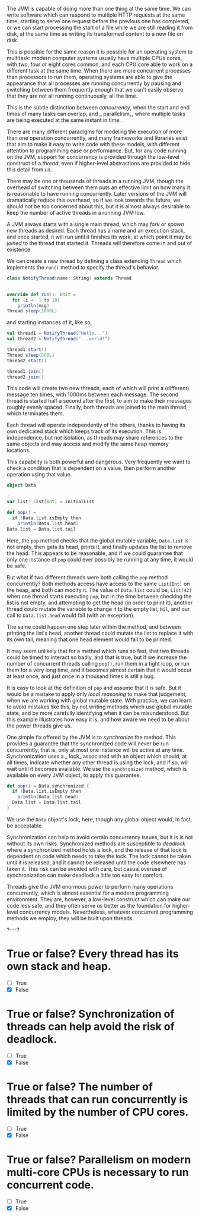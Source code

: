 The JVM is capable of doing more than one thing at the same time. We can write software which can respond to multiple
HTTP requests at the same time, starting to serve one request before the previous one has completed, or we can start
processing the start of a file while we are still reading it from disk, at the same time as writing its transformed
content to a new file on disk.

This is possible for the same reason it is possible for an operating system to multitask: modern computer systems
usually have multiple CPUs cores, with two, four or eight cores common, and each CPU core able to work on a different
task at the same time. When there are more concurrent processes than processors to run them, operating systems are able
to give the appearance that all processes are running concurrently by pausing and switching between them frequently
enough that we can't easily observe that they are not all running continuously, all the time.

This is the subtle distinction between _concurrency_, when the start and end times of many tasks can overlap, and _
parallelism_, where multiple tasks are being executed at the same instant in time.

There are many different paradigms for modeling the execution of more than one operation concurrently, and many
frameworks and libraries exist that aim to make it easy to write code with these models, with different attention to
programming ease or performance. But, for any code running on the JVM, support for concurrency is provided through the
low-level construct of a _thread_, even if higher-level abstractions are provided to hide this detail from us.

There may be one or thousands of threads in a running JVM, though the overhead of switching between them puts an
effective limit on how many it is reasonable to have running concurrently. Later versions of the JVM will dramatically
reduce this overhead, so if we look towards the future, we should not be too concerned about this, but it is almost
always desirable to keep the number of active threads in a running JVM low.

A JVM always starts with a single main thread, which may _fork_ or _spawn_ new threads as desired. Each thread has a
name and an execution stack, and once started, it will run until it finishes its work, at which point it may be _joined_
to the thread that started it. Threads will therefore come in and out of existence.

We can create a new thread by defining a class extending `Thread` which implements the `run()` method to specify the
thread's behavior.

```scala
class NotifyThread(name: String) extends Thread

:
override def run(): Unit =
  for (i <- 1 to 10)
    println(msg)
Thread.sleep(1000L)
```

and starting instances of it, like so,

```scala
val thread1 = NotifyThread("Hello...")
val thread2 = NotifyThread("...world!")

thread1.start()
Thread.sleep(500L)
thread2.start()

thread1.join()
thread2.join()
```

This code will create two new threads, each of which will print a (different) message ten times, with 1000ms between
each message. The second thread is started half a second after the first, to aim to make their messages roughly evenly
spaced. Finally, both threads are joined to the main thread, which terminates them.

Each thread will operate independently of the others, thanks to having its own dedicated stack which keeps track of its
execution. This is independence, but not isolation, as threads may share references to the same objects and may access
and modify the same heap memory locations.

This capability is both powerful and dangerous. Very frequently we want to check a condition that is dependent on a
value, then perform another operation using that value.

```scala
object Data

:
var list: List[Int] = initialList

def pop() =
  if !Data.list.isEmpty then
    println(Data.list.head)
Data.list = Data.list.tail
```

Here, the `pop` method checks that the global mutable variable, `Data.list` is not empty, then gets its head, prints it,
and finally updates the list to remove the head. This appears to be reasonable, and if we could guarantee that only one
instance of `pop` could ever possibly be running at any time, it would be safe.

But what if two different threads were both calling the `pop` method concurrently? Both methods access have access to
the same `List[Int]` on the heap, and both can modify it. The value of `Data.list` could be,
`List(42)` when one thread starts executing `pop`, but in the time between checking the list is not empty, and
attempting to get the head (in order to print it), another thread could mutate the variable to change it to the empty
list, `Nil`, and our call to `Data.list.head` would fail (with an exception).

The same could happen one step later within the method, and between printing the list's head, another thread could
mutate the list to replace it with its own tail, meaning that one head element would fail to be printed.

It may seem unlikely that for a method which runs so fast, that two threads could be timed to interact so badly, and
that is true, but if we increase the number of concurrent threads calling `pop()`, run them in a tight loop, or run them
for a very long time, and it becomes almost certain that it would occur at least once, and just once in a thousand times
is still a bug.

It is easy to look at the definition of `pop` and assume that it is safe. But it would be a mistake to apply only _local
reasoning_ to make that judgement, when we are working with global mutable state. With practice, we can learn to avoid
mistakes like this, by not writing methods which use global mutable state, and by more carefully identifying when it can
be misunderstood. But this example illustrates how easy it is, and how aware we need to be about the power threads give
us.

One simple fix offered by the JVM is to _synchronize_ the method. This provides a guarantee that the synchronized code
will never be run concurrently, that is, only at most one instance will be active at any time. Synchronization uses a _
lock_ associated with an object which should, at all times, indicate whether any other thread is using the lock, and if
so, will wait until it becomes available. We use the `synchronized` method, which is available on every JVM object, to
apply this guarantee.

```scala
def pop() = Data.synchronized {
  if !Data.list.isEmpty then
    println(Data.list.head)
  Data.list = Data.list.tail
}
```

We use the `Data` object's lock, here, though any global object would, in fact, be acceptable.

Synchronization can help to avoid certain concurrency issues, but it is is not without its own risks. Synchronized
methods are susceptible to _deadlock_ where a synchronized method holds a lock, and the release of that lock is
dependent on code which needs to take the lock. The lock cannot be taken until it is released, and it cannot be released
until the code elsewhere has taken it. This risk can be avoided with care, but casual overuse of synchronization can
make deadlock a little too easy for comfort.

Threads give the JVM enormous power to perform many operations concurrently, which is almost essential for a modern
programming environment. They are, however, a low-level construct which can make our code less safe, and they often
serve us better as the foundation for higher-level concurrency models. Nevertheless, whatever concurrent programming
methods we employ, they will be built upon threads.

?---?

# True or false? Every thread has its own stack and heap.

- [ ] True
- [X] False

# True or false? Synchronization of threads can help avoid the risk of deadlock.

- [ ] True
- [X] False

# True or false? The number of threads that can run concurrently is limited by the number of CPU cores.

- [ ] True
- [X] False

# True or false? Parallelism on modern multi-core CPUs is necessary to run concurrent code.

- [ ] True
- [X] False
